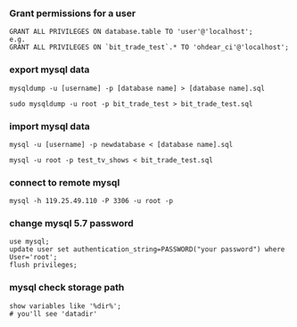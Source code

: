 ### Grant permissions for a user
```shell script
GRANT ALL PRIVILEGES ON database.table TO 'user'@'localhost';
e.g.
GRANT ALL PRIVILEGES ON `bit_trade_test`.* TO 'ohdear_ci'@'localhost';
```

### export mysql data
```shell script
mysqldump -u [username] -p [database name] > [database name].sql

sudo mysqldump -u root -p bit_trade_test > bit_trade_test.sql
```

### import mysql data
```shell script
mysql -u [username] -p newdatabase < [database name].sql

mysql -u root -p test_tv_shows < bit_trade_test.sql
```

### connect to remote mysql
````shell script
mysql -h 119.25.49.110 -P 3306 -u root -p
````

### change mysql 5.7 password
```shell script
use mysql;
update user set authentication_string=PASSWORD("your password") where User='root';
flush privileges;
```

### mysql check storage path 
```shell script
show variables like '%dir%';
# you'll see 'datadir'
```